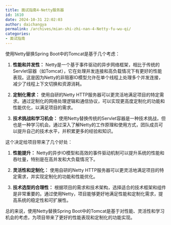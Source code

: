 ```yaml
---
title: 面试指南4-Netty服务器
id: 1610
date: 2024-10-31 22:02:03
author: daichangya
permalink: /archives/mian-shi-zhi-nan-4-Netty-fu-wu-qi/
categories:
- 面试指南
---
```


使用Netty替换Spring Boot中的Tomcat是基于几个考虑：

1.  **性能和并发性：** Netty是一个基于事件驱动的异步网络框架，相比于传统的Servlet容器（如Tomcat），它在处理并发连接和高负载情况下有更好的性能表现。这是因为Netty的非阻塞IO模型允许在单个线程上处理多个并发连接，减少了线程上下文切换和资源消耗。
    
2.  **定制化需求：** 使用自研的Netty HTTP服务器可以更灵活地满足项目的特定需求。通过定制化的网络处理逻辑和通信协议，可以实现更高度定制化的功能和性能优化，以满足项目的需求。
    
3.  **技术挑战和学习机会：** 使用Netty替换传统的Servlet容器是一种技术挑战，但也是一种学习机会。通过深入了解Netty的工作原理和使用方式，团队成员可以提升自己的技术水平，并积累更多的经验和知识。
    

这个决定给项目带来了几个好处：

1.  **性能提升：** Netty的异步IO模型和高效的事件驱动机制可以提升系统的性能和吞吐量，特别是在高并发和大负载情况下。
    
2.  **灵活性和定制化：** 使用自研的Netty HTTP服务器可以更灵活地满足项目的特定需求，并实现定制化的功能和性能优化。
    
3.  **技术选型的合理性：** 根据项目的需求和技术架构，选择适合的技术框架和组件是非常重要的。通过使用Netty，项目能够更好地满足性能和定制化需求，提高系统的稳定性和可扩展性。
    

总的来说，使用Netty替换Spring Boot中的Tomcat是基于对性能、灵活性和学习机会的考虑，为项目带来了更好的性能表现和定制化的功能实现。
